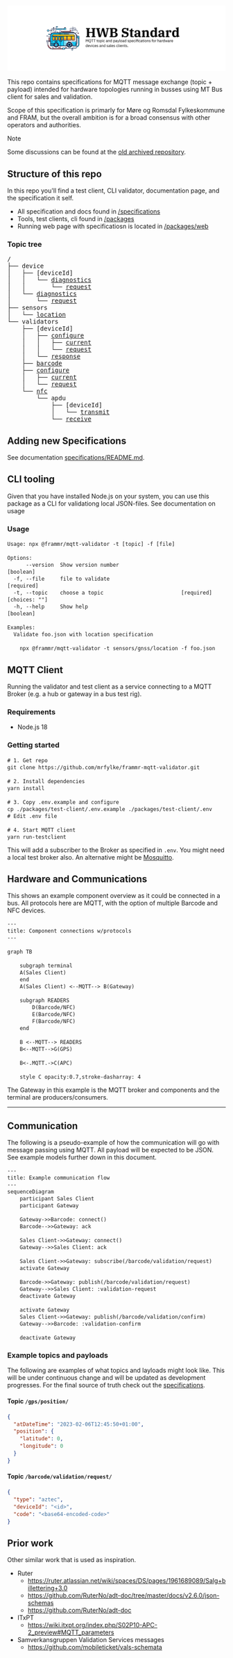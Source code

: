 ![HWB Standard](./assets/hwb-header.jpg)

This repo contains specifications for MQTT message exchange (topic + payload)
intended for hardware topologies running in busses using MT Bus client for sales
and validation.

Scope of this specification is primarly for Møre og Romsdal Fylkeskommune and
FRAM, but the overall ambition is for a broad consensus with other operators and
authorities.

> [!NOTE]  
> Some discussions can be found at the [old archived repository](https://github.com/mrfylke/hwb-standard/issues).

## Structure of this repo

In this repo you'll find a test client, CLI validator, documentation page, and
the specification it self.

- All specification and docs found in [/specifications](./specifications/)
- Tools, test clients, cli found in [/packages](./packages/)
- Running web page with specificatiosn is located in
  [/packages/web](./packages/web)

### Topic tree

<pre>
/
├── device
│   ├── [deviceId]
│   │   └── <a href="./specifications/device/[deviceId]/diagnostics/">diagnostics</a>
│   │       └── <a href="./specifications/device/[deviceId]/diagnostics/request/">request</a>
│   └── <a href="./specifications/device/diagnostics/">diagnostics</a>
│       └── <a href="./specifications/device/diagnostics/request/">request</a>
├── sensors
│   └── <a href="./specifications/sensors/location/">location</a>
└── validators
    ├── [deviceId]
    │   ├── <a href="./specifications/validators/%5BdeviceId%5D/configure">configure</a>
    │   │   ├── <a href="./specifications/validators/%5BdeviceId%5D/configure/current">current</a>
    │   │   └── <a href="./specifications/validators/%5BdeviceId%5D/configure/request">request</a>
    │   └── <a href="./specifications/validators/%5BdeviceId%5D/response">response</a>
    ├── <a href="./specifications/validators/barcode/">barcode</a>
    ├── <a href="./specifications/validators/configure">configure</a>
    │   ├── <a href="./specifications/validators/configure/current">current</a>
    │   └── <a href="./specifications/validators/configure/request">request</a>
    └── <a href="./specifications/validators/nfc/">nfc</a>
        └── apdu
            ├── [deviceId]
            │   └── <a href="./specifications/validators/nfc/apdu/[deviceId]/transmit/">transmit</a>
            └── <a href="./specifications/validators/nfc/apdu/receive/">receive</a>
</pre>

## Adding new Specifications

See documentation [specifications/README.md](./specifications/README.md).

## CLI tooling

Given that you have installed Node.js on your system, you can use this package
as a CLI for validationg local JSON-files. See documentation on usage

### Usage

```
Usage: npx @frammr/mqtt-validator -t [topic] -f [file]

Options:
      --version  Show version number                                   [boolean]
  -f, --file     file to validate                                     [required]
  -t, --topic    choose a topic                         [required] [choices: ""]
  -h, --help     Show help                                             [boolean]

Examples:
  Validate foo.json with location specification

    npx @frammr/mqtt-validator -t sensors/gnss/location -f foo.json
```

## MQTT Client

Running the validator and test client as a service connecting to a MQTT Broker
(e.g. a hub or gateway in a bus test rig).

### Requirements

- Node.js 18

### Getting started

```shell
# 1. Get repo
git clone https://github.com/mrfylke/frammr-mqtt-validator.git

# 2. Install dependencies
yarn install

# 3. Copy .env.example and configure
cp ./packages/test-client/.env.example ./packages/test-client/.env
# Edit .env file

# 4. Start MQTT client
yarn run-testclient
```

This will add a subscriber to the Broker as specified in `.env`. You might need
a local test broker also. An alternative might be
[Mosquitto](https://mosquitto.org/).

## Hardware and Communications

This shows an example component overview as it could be connected in a bus. All
protocols here are MQTT, with the option of multiple Barcode and NFC devices.

```mermaid
---
title: Component connections w/protocols
---

graph TB

    subgraph terminal
    A(Sales Client)
    end
    A(Sales Client) <--MQTT--> B(Gateway)

    subgraph READERS
        D(Barcode/NFC)
        E(Barcode/NFC)
        F(Barcode/NFC)
    end

    B <--MQTT--> READERS
    B<--MQTT-->G(GPS)

    B<-.MQTT.->C(APC)

    style C opacity:0.7,stroke-dasharray: 4

```

The Gateway in this example is the MQTT broker and components and the terminal
are producers/consumers.

---

## Communication

The following is a pseudo-example of how the communication will go with message
passing using MQTT. All payload will be expected to be JSON. See example models
further down in this document.

```mermaid
---
title: Example communication flow
---
sequenceDiagram
    participant Sales Client
    participant Gateway

    Gateway->>Barcode: connect()
    Barcode-->>Gateway: ack

    Sales Client->>Gateway: connect()
    Gateway-->>Sales Client: ack

    Sales Client->>Gateway: subscribe(/barcode/validation/request)
    activate Gateway

    Barcode->>Gateway: publish(/barcode/validation/request)
    Gateway-->>Sales Client: :validation-request
    deactivate Gateway

    activate Gateway
    Sales Client->>Gateway: publish(/barcode/validation/confirm)
    Gateway-->>Barcode: :validation-confirm

    deactivate Gateway
```

### Example topics and payloads

The following are examples of what topics and layloads might look like. This
will be under continuous change and will be updated as development progresses.
For the final source of truth check out the [specifications](./specifications).

#### Topic `/gps/position/`

```json
{
  "atDateTime": "2023-02-06T12:45:50+01:00",
  "position": {
    "latitude": 0,
    "longitude": 0
  }
}
```

#### Topic `/barcode/validation/request/`

```json
{
  "type": "aztec",
  "deviceId": "<id>",
  "code": "<base64-encoded-code>"
}
```

## Prior work

Other similar work that is used as inspiration.

- Ruter
  - https://ruter.atlassian.net/wiki/spaces/DS/pages/1961689089/Salg+billettering+3.0
  - https://github.com/RuterNo/adt-doc/tree/master/docs/v2.6.0/json-schemas
  - https://github.com/RuterNo/adt-doc
- ITxPT
  - https://wiki.itxpt.org/index.php/S02P10-APC-2_preview#MQTT_parameters
- Samverkansgruppen Validation Services messages
  - https://github.com/mobileticket/vals-schemata

